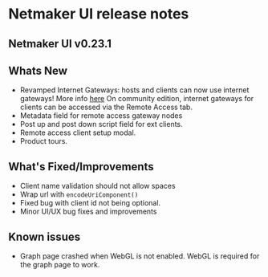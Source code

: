 # Netmaker UI release notes

## Netmaker UI v0.23.1

## Whats New

- Revamped Internet Gateways: hosts and clients can now use internet gateways! More info [here](https://docs.netmaker.io/pro/internet-gateways.html)
  On community edition, internet gateways for clients can be accessed via the Remote Access tab.
- Metadata field for remote access gateway nodes
- Post up and post down script field for ext clients.
- Remote access client setup modal.
- Product tours.

## What's Fixed/Improvements

- Client name validation should not allow spaces
- Wrap url with `encodeUriComponent()`
- Fixed bug with client id not being optional.
- Minor UI/UX bug fixes and improvements

## Known issues

- Graph page crashed when WebGL is not enabled. WebGL is required for the graph page to work.
